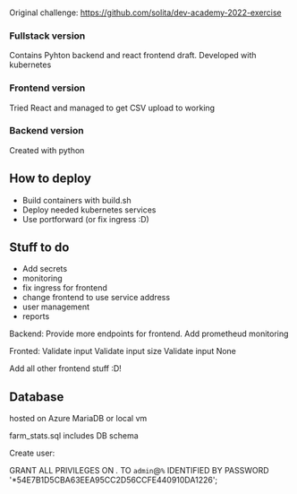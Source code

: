 ###

Original challenge:
https://github.com/solita/dev-academy-2022-exercise



### Fullstack version

Contains Pyhton backend and react frontend draft.
Developed with kubernetes 


### Frontend version
Tried React and managed to get CSV upload to working

### Backend version
Created with python

## How to deploy
- Build containers with build.sh
- Deploy needed kubernetes services 
- Use portforward (or fix ingress :D)


## Stuff to do
- Add secrets
- monitoring
- fix ingress for frontend
- change frontend to use service address
- user management
- reports 

Backend:
Provide more endpoints for frontend.
Add prometheud monitoring


Fronted:
Validate input
Validate input size
Validate input None

Add all other frontend stuff :D!

## Database
hosted on Azure MariaDB or local vm

farm_stats.sql includes DB schema

Create user:

GRANT ALL PRIVILEGES ON *.* TO `admin`@`%` IDENTIFIED BY PASSWORD '*54E7B1D5CBA63EEA95CC2D56CCFE440910DA1226';